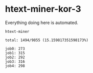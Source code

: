 # htext-miner-kor-3

Everything doing here is automated.

```
htext-miner

total: 1494/9855 (15.159817351598173%)

job0: 273
job1: 315
job2: 292
job3: 316
job4: 298
```